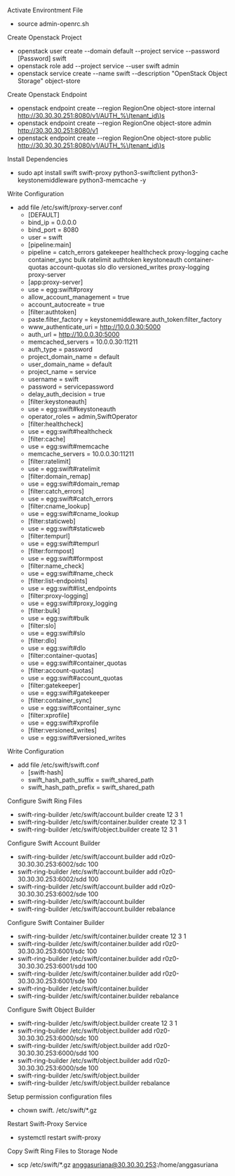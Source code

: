 Activate Environtment File
- source admin-openrc.sh

Create Openstack Project
- openstack user create --domain default --project service --password [Password] swift
- openstack role add --project service --user swift admin
- openstack service create --name swift --description "OpenStack Object Storage" object-store

Create Openstack Endpoint
- openstack endpoint create --region RegionOne object-store internal http://30.30.30.251:8080/v1/AUTH_%\(tenant_id\)s
- openstack endpoint create --region RegionOne object-store admin http://30.30.30.251:8080/v1
- openstack endpoint create --region RegionOne object-store public http://30.30.30.251:8080/v1/AUTH_%\(tenant_id\)s

Install Dependencies
- sudo apt install swift swift-proxy python3-swiftclient python3-keystonemiddleware python3-memcache -y

Write Configuration
- add file /etc/swift/proxy-server.conf
  - [DEFAULT]
  - bind_ip = 0.0.0.0
  - bind_port = 8080
  - user = swift
  - [pipeline:main]
  - pipeline = catch_errors gatekeeper healthcheck proxy-logging cache container_sync bulk ratelimit authtoken keystoneauth container-quotas account-quotas slo dlo versioned_writes proxy-logging proxy-server
  - [app:proxy-server]
  - use = egg:swift#proxy
  - allow_account_management = true
  - account_autocreate = true
  - [filter:authtoken]
  - paste.filter_factory = keystonemiddleware.auth_token:filter_factory
  - www_authenticate_uri = http://10.0.0.30:5000
  - auth_url = http://10.0.0.30:5000
  - memcached_servers = 10.0.0.30:11211
  - auth_type = password
  - project_domain_name = default
  - user_domain_name = default
  - project_name = service
  - username = swift
  - password = servicepassword
  - delay_auth_decision = true
  - [filter:keystoneauth]
  - use = egg:swift#keystoneauth
  - operator_roles = admin,SwiftOperator
  - [filter:healthcheck]
  - use = egg:swift#healthcheck
  - [filter:cache]
  - use = egg:swift#memcache
  - memcache_servers = 10.0.0.30:11211
  - [filter:ratelimit]
  - use = egg:swift#ratelimit
  - [filter:domain_remap]
  - use = egg:swift#domain_remap
  - [filter:catch_errors]
  - use = egg:swift#catch_errors
  - [filter:cname_lookup]
  - use = egg:swift#cname_lookup
  - [filter:staticweb]
  - use = egg:swift#staticweb
  - [filter:tempurl]
  - use = egg:swift#tempurl
  - [filter:formpost]
  - use = egg:swift#formpost
  - [filter:name_check]
  - use = egg:swift#name_check
  - [filter:list-endpoints]
  - use = egg:swift#list_endpoints
  - [filter:proxy-logging]
  - use = egg:swift#proxy_logging
  - [filter:bulk]
  - use = egg:swift#bulk
  - [filter:slo]
  - use = egg:swift#slo
  - [filter:dlo]
  - use = egg:swift#dlo
  - [filter:container-quotas]
  - use = egg:swift#container_quotas
  - [filter:account-quotas]
  - use = egg:swift#account_quotas
  - [filter:gatekeeper]
  - use = egg:swift#gatekeeper
  - [filter:container_sync]
  - use = egg:swift#container_sync
  - [filter:xprofile]
  - use = egg:swift#xprofile
  - [filter:versioned_writes]
  - use = egg:swift#versioned_writes 

Write Configuration
- add file /etc/swift/swift.conf
  - [swift-hash]
  - swift_hash_path_suffix = swift_shared_path
  - swift_hash_path_prefix = swift_shared_path

Configure Swift Ring Files
- swift-ring-builder /etc/swift/account.builder create 12 3 1
- swift-ring-builder /etc/swift/container.builder create 12 3 1
- swift-ring-builder /etc/swift/object.builder create 12 3 1

Configure Swift Account Builder
- swift-ring-builder /etc/swift/account.builder add r0z0-30.30.30.253:6002/sdc 100
- swift-ring-builder /etc/swift/account.builder add r0z0-30.30.30.253:6002/sdd 100
- swift-ring-builder /etc/swift/account.builder add r0z0-30.30.30.253:6002/sde 100
- swift-ring-builder /etc/swift/account.builder 
- swift-ring-builder /etc/swift/account.builder rebalance

Configure Swift Container Builder
- swift-ring-builder /etc/swift/container.builder create 12 3 1
- swift-ring-builder /etc/swift/container.builder add r0z0-30.30.30.253:6001/sdc 100 
- swift-ring-builder /etc/swift/container.builder add r0z0-30.30.30.253:6001/sdd 100 
- swift-ring-builder /etc/swift/container.builder add r0z0-30.30.30.253:6001/sde 100
- swift-ring-builder /etc/swift/container.builder
- swift-ring-builder /etc/swift/container.builder rebalance

Configure Swift Object Builder
- swift-ring-builder /etc/swift/object.builder create 12 3 1
- swift-ring-builder /etc/swift/object.builder add r0z0-30.30.30.253:6000/sdc 100
- swift-ring-builder /etc/swift/object.builder add r0z0-30.30.30.253:6000/sdd 100
- swift-ring-builder /etc/swift/object.builder add r0z0-30.30.30.253:6000/sde 100
- swift-ring-builder /etc/swift/object.builder
- swift-ring-builder /etc/swift/object.builder rebalance

Setup permission configuration files
- chown swift. /etc/swift/*.gz 

Restart Swift-Proxy Service
- systemctl restart swift-proxy 

Copy Swift Ring Files to Storage Node
- scp /etc/swift/*.gz anggasuriana@30.30.30.253:/home/anggasuriana
